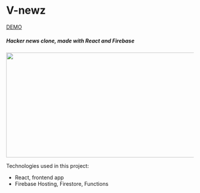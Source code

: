 # V-newz

[DEMO](https://hacker-news-123.web.app/)

##### Hacker news clone, made with React and Firebase

<p align="center">
  <img width="569" height="281" src="https://i.imgur.com/5yGCE6z.png">
</p>

Technologies used in this project:

- React, frontend app
- Firebase Hosting, Firestore, Functions
